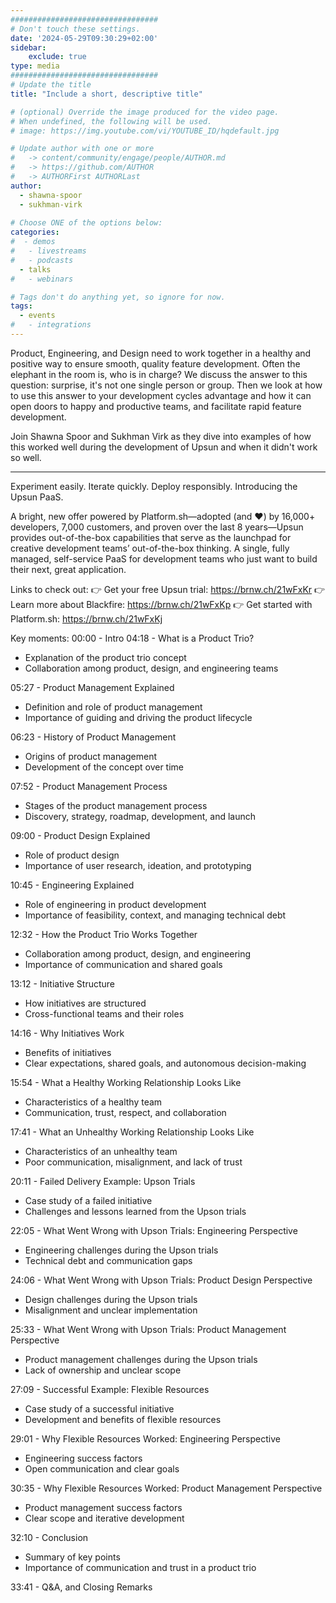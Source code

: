 ```yaml
---
#################################
# Don't touch these settings.
date: '2024-05-29T09:30:29+02:00'
sidebar:
    exclude: true
type: media
#################################
# Update the title
title: "Include a short, descriptive title"

# (optional) Override the image produced for the video page.
# When undefined, the following will be used.
# image: https://img.youtube.com/vi/YOUTUBE_ID/hqdefault.jpg

# Update author with one or more
#   -> content/community/engage/people/AUTHOR.md
#   -> https://github.com/AUTHOR
#   -> AUTHORFirst AUTHORLast
author:
  - shawna-spoor
  - sukhman-virk
  
# Choose ONE of the options below:
categories:
#  - demos
#   - livestreams
#   - podcasts
  - talks
#   - webinars

# Tags don't do anything yet, so ignore for now.
tags:
  - events
#   - integrations
---
```

Product, Engineering, and Design need to work together in a healthy and positive way to ensure smooth, quality feature development. Often the elephant in the room is, who is in charge? We discuss the answer to this question: surprise, it's not one single person or group. Then we look at how to use this answer to your development cycles advantage and how it can open doors to happy and productive teams, and facilitate rapid feature development.

Join Shawna Spoor and Sukhman Virk as they dive into examples of how this worked well during the development of Upsun and when it didn't work so well.
______________________________________

Experiment easily. Iterate quickly. Deploy responsibly. Introducing the Upsun PaaS.

A bright, new offer powered by Platform.sh—adopted (and ❤️) by 16,000+ developers, 7,000 customers, and proven over the last 8 years—Upsun provides out-of-the-box capabilities that serve as the launchpad for creative development teams’ out-of-the-box thinking. A single, fully managed, self-service PaaS for development teams who just want to build their next, great application.

Links to check out:
👉 Get your free Upsun trial: https://brnw.ch/21wFxKr
👉 Learn more about Blackfire: https://brnw.ch/21wFxKp
👉 Get started with Platform.sh: https://brnw.ch/21wFxKj

Key moments:
00:00 - Intro
04:18 - What is a Product Trio?
* Explanation of the product trio concept
* Collaboration among product, design, and engineering teams

05:27 - Product Management Explained
* Definition and role of product management
* Importance of guiding and driving the product lifecycle

06:23 - History of Product Management
* Origins of product management
* Development of the concept over time

07:52 - Product Management Process
* Stages of the product management process
* Discovery, strategy, roadmap, development, and launch

09:00 - Product Design Explained
* Role of product design
* Importance of user research, ideation, and prototyping

10:45 - Engineering Explained
* Role of engineering in product development
* Importance of feasibility, context, and managing technical debt

12:32 - How the Product Trio Works Together
* Collaboration among product, design, and engineering
* Importance of communication and shared goals

13:12 - Initiative Structure
* How initiatives are structured
* Cross-functional teams and their roles

14:16 - Why Initiatives Work
* Benefits of initiatives
* Clear expectations, shared goals, and autonomous decision-making

15:54 - What a Healthy Working Relationship Looks Like
* Characteristics of a healthy team
* Communication, trust, respect, and collaboration

17:41 - What an Unhealthy Working Relationship Looks Like
* Characteristics of an unhealthy team
* Poor communication, misalignment, and lack of trust

20:11 - Failed Delivery Example: Upson Trials
* Case study of a failed initiative
* Challenges and lessons learned from the Upson trials

22:05 - What Went Wrong with Upson Trials: Engineering Perspective
* Engineering challenges during the Upson trials
* Technical debt and communication gaps

24:06 - What Went Wrong with Upson Trials: Product Design Perspective
* Design challenges during the Upson trials
* Misalignment and unclear implementation

25:33 - What Went Wrong with Upson Trials: Product Management Perspective
* Product management challenges during the Upson trials
* Lack of ownership and unclear scope

27:09 - Successful Example: Flexible Resources
* Case study of a successful initiative
* Development and benefits of flexible resources

29:01 - Why Flexible Resources Worked: Engineering Perspective
* Engineering success factors
* Open communication and clear goals

30:35 - Why Flexible Resources Worked: Product Management Perspective
* Product management success factors
* Clear scope and iterative development

32:10 - Conclusion
* Summary of key points
* Importance of communication and trust in a product trio

33:41 - Q&A, and Closing Remarks